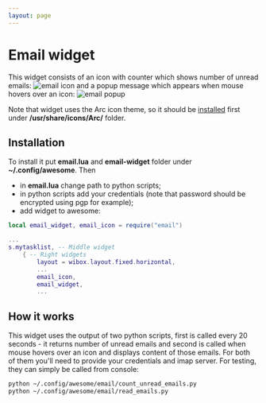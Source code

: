 ```yaml
---
layout: page
---
```

# Email widget

This widget consists of an icon with counter which shows number of unread emails: ![email icon](../awesome-wm-widgets/assets/img/widgets/screenshots/email-widget/em-wid-1.png)
and a popup message which appears when mouse hovers over an icon: ![email popup](../awesome-wm-widgets/assets/img/widgets/screenshots/email-widget/em-wid-2.png)

Note that widget uses the Arc icon theme, so it should be [installed](https://github.com/horst3180/arc-icon-theme#installation) first under **/usr/share/icons/Arc/** folder.

## Installation

To install it put **email.lua** and **email-widget** folder under **~/.config/awesome**. Then 

 - in **email.lua** change path to python scripts;
 - in python scripts add your credentials (note that password should be encrypted using pgp for example);
 - add widget to awesome:

```lua
local email_widget, email_icon = require("email")

...
s.mytasklist, -- Middle widget
	{ -- Right widgets
    	layout = wibox.layout.fixed.horizontal,
		...
		email_icon,
        email_widget,
		...      
```

## How it works

This widget uses the output of two python scripts, first is called every 20 seconds - it returns number of unread emails and second is called when mouse hovers over an icon and displays content of those emails. For both of them you'll need to provide your credentials and imap server. For testing, they can simply be called from console:

``` bash
python ~/.config/awesome/email/count_unread_emails.py 
python ~/.config/awesome/email/read_emails.py 
```
